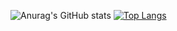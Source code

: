 ![Anurag's GitHub stats](https://github-readme-stats.vercel.app/api?username=luanteles&show_icons=true&theme=default)
[![Top Langs](https://github-readme-stats.vercel.app/api/top-langs/?username=luanteles&layout=compact)](https://github.com/anuraghazra/github-readme-stats)
